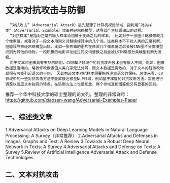 # 文本对抗攻击与防御
      
      “对抗攻击”（Adversarial Attack）最先起源于计算机视觉领域，指利用“对抗样本”（Adversarial Example）攻击神经网络模型，诱导其产生错误输出的过程。
      “对抗样本”是指对正常的输入样本添加微小扰动之后的样本， 比如对于一张图片略微修改几个像素值，或者对于一段文本用同义词替换掉其中的几个词。这类样本不干扰人类的正常判断，但能误导神经网络模型出错，比如一张熊猫的图片在修改几个像素值之后会被CNN图片分类模型识别为其他的动物，一段积极的电影评论经过同义词替换之后会被LSTM情感分类模型判断为消极。
      由于文本和图像具有天然的区别，CV和NLP领域中的对抗攻击技术也有很大不同，例如，图像数据是连续的，略微修改像素值人类几乎无法分辨，而文本数据是离散的，对于文本的轻微改动就很有可能引起语义的不同， 因此构造文本对抗样本需要格外注意语义的保持。总体来看，CV领域中的一些对抗攻击方法不能直接迁移至NLP领域，例如基于梯度的对抗攻击方法，需要进行调整以适应文本独有的特点。在防御方法上也是如此，两个领域互相借鉴但又有显著的区别。

推荐一个华中科技大学的硕士整理的论文列，整理的非常详尽：
https://github.com/xiaosen-wang/Adversarial-Examples-Paper

## 一、综述类文章
1.Adversarial Attacks on Deep Learning Models in Natural Language Processing: A Survey（非常推荐）
2.Adversarial Attacks and Defenses in Images, Graphs and Text: A Review
3.Towards a Robust Deep Neural Network in Texts: A Survey
4.Adversarial Attacks and Defense on Texts: A Survey
5.Review of Artificial Intelligence Adversarial Attack and Defense Technologies

## 二、文本对抗攻击
